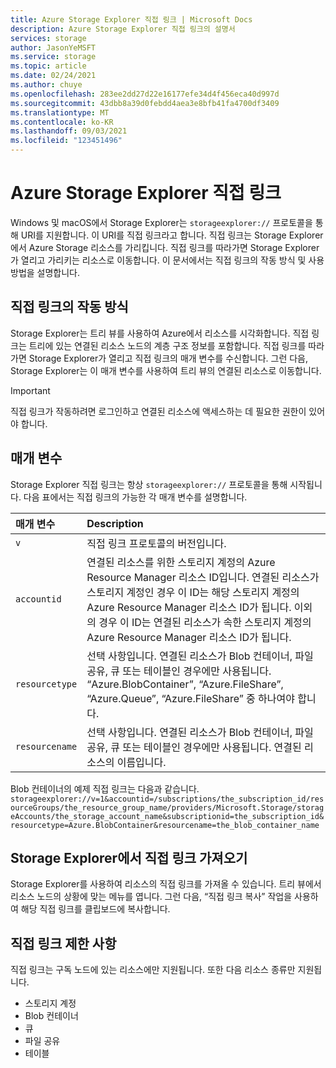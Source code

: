 ```yaml
---
title: Azure Storage Explorer 직접 링크 | Microsoft Docs
description: Azure Storage Explorer 직접 링크의 설명서
services: storage
author: JasonYeMSFT
ms.service: storage
ms.topic: article
ms.date: 02/24/2021
ms.author: chuye
ms.openlocfilehash: 283ee2dd27d22e16177efe34d4f456eca40d997d
ms.sourcegitcommit: 43dbb8a39d0febdd4aea3e8bfb41fa4700df3409
ms.translationtype: MT
ms.contentlocale: ko-KR
ms.lasthandoff: 09/03/2021
ms.locfileid: "123451496"
---
```

# <a name="azure-storage-explorer-direct-link"></a>Azure Storage Explorer 직접 링크

Windows 및 macOS에서 Storage Explorer는 `storageexplorer://` 프로토콜을 통해 URI를 지원합니다. 이 URI를 직접 링크라고 합니다. 직접 링크는 Storage Explorer에서 Azure Storage 리소스를 가리킵니다. 직접 링크를 따라가면 Storage Explorer가 열리고 가리키는 리소스로 이동합니다. 이 문서에서는 직접 링크의 작동 방식 및 사용 방법을 설명합니다.

## <a name="how-direct-links-work"></a>직접 링크의 작동 방식

Storage Explorer는 트리 뷰를 사용하여 Azure에서 리소스를 시각화합니다. 직접 링크는 트리에 있는 연결된 리소스 노드의 계층 구조 정보를 포함합니다. 직접 링크를 따라가면 Storage Explorer가 열리고 직접 링크의 매개 변수를 수신합니다. 그런 다음, Storage Explorer는 이 매개 변수를 사용하여 트리 뷰의 연결된 리소스로 이동합니다.

> [!IMPORTANT]
> 직접 링크가 작동하려면 로그인하고 연결된 리소스에 액세스하는 데 필요한 권한이 있어야 합니다.

## <a name="parameters"></a>매개 변수

Storage Explorer 직접 링크는 항상 `storageexplorer://` 프로토콜을 통해 시작됩니다. 다음 표에서는 직접 링크의 가능한 각 매개 변수를 설명합니다.

매개 변수 | Description
:---------| :---------
`v`         | 직접 링크 프로토콜의 버전입니다.
`accountid` | 연결된 리소스를 위한 스토리지 계정의 Azure Resource Manager 리소스 ID입니다. 연결된 리소스가 스토리지 계정인 경우 이 ID는 해당 스토리지 계정의 Azure Resource Manager 리소스 ID가 됩니다. 이외의 경우 이 ID는 연결된 리소스가 속한 스토리지 계정의 Azure Resource Manager 리소스 ID가 됩니다.
`resourcetype` | 선택 사항입니다. 연결된 리소스가 Blob 컨테이너, 파일 공유, 큐 또는 테이블인 경우에만 사용됩니다. “Azure.BlobContainer”, “Azure.FileShare”, “Azure.Queue”, “Azure.FileShare” 중 하나여야 합니다.
`resourcename` | 선택 사항입니다. 연결된 리소스가 Blob 컨테이너, 파일 공유, 큐 또는 테이블인 경우에만 사용됩니다. 연결된 리소스의 이름입니다.

Blob 컨테이너의 예제 직접 링크는 다음과 같습니다. 
`storageexplorer://v=1&accountid=/subscriptions/the_subscription_id/resourceGroups/the_resource_group_name/providers/Microsoft.Storage/storageAccounts/the_storage_account_name&subscriptionid=the_subscription_id&resourcetype=Azure.BlobContainer&resourcename=the_blob_container_name`

## <a name="get-a-direct-link-from-storage-explorer"></a>Storage Explorer에서 직접 링크 가져오기

Storage Explorer를 사용하여 리소스의 직접 링크를 가져올 수 있습니다. 트리 뷰에서 리소스 노드의 상황에 맞는 메뉴를 엽니다. 그런 다음, “직접 링크 복사” 작업을 사용하여 해당 직접 링크를 클립보드에 복사합니다.

## <a name="direct-link-limitations"></a>직접 링크 제한 사항

직접 링크는 구독 노드에 있는 리소스에만 지원됩니다. 또한 다음 리소스 종류만 지원됩니다.

- 스토리지 계정
- Blob 컨테이너
- 큐
- 파일 공유
- 테이블
